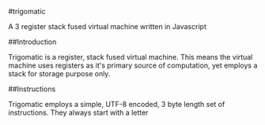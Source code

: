 #trigomatic

A 3 register stack fused virtual machine written in Javascript

##Introduction

Trigomatic is a register, stack fused virtual machine. This means the virtual machine uses registers as it's primary source of computation, yet employs a stack for storage purpose only.

##Instructions

Trigomatic employs a simple, UTF-8 encoded, 3 byte length set of instructions. They always start with a letter
